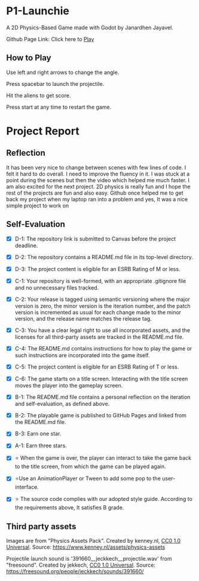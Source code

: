 # P1-Launchie
 
 A 2D Physics-Based Game made with Godot by Janardhen Jayavel.
 
 Github Page Link: Click here to  [Play](https://bsu-cs315.github.io/P1---projectile-launch/)
 
 ## How to Play
 Use left and right arrows to change the angle.
 
 Press spacebar to launch the projectile.
 
 Hit the aliens to get score.
 
 Press start at any time to restart the game. 

# Project Report
  
 ## Reflection
  It has been very nice to change between scenes with few lines of code. I felt it hard to do overall. I need to improve the fluency in it. I was stuck at a point during the scenes but then the video which helped me much faster. I am also excited for the next project. 2D physics is really fun and I hope the rest of the projects are fun and also easy. Github once helped me to get back my project when my laptop ran into a problem and yes, It was a nice simple project to work on
 ## Self-Evaluation


- [x] D-1: The repository link is submitted to Canvas before the project deadline.

- [x] D-2: The repository contains a README.md file in its top-level directory.

- [x] D-3: The project content is eligible for an ESRB Rating of M or less.

- [x] C-1: Your repository is well-formed, with an appropriate .gitignore file and no unnecessary files tracked.

- [x] C-2: Your release is tagged using semantic versioning where the major version is zero, the minor version is the iteration number, and the patch version is incremented as usual for each change made to the minor version, and the release name matches the release tag.

- [x] C-3: You have a clear legal right to use all incorporated assets, and the licenses for all third-party assets are tracked in the README.md file.
- [x] C-4: The README.md contains instructions for how to play the game or such instructions are incorporated into the game itself.
- [x] C-5: The project content is eligible for an ESRB Rating of T or less.
- [x] C-6: The game starts on a title screen. Interacting with the title screen moves the player into the gameplay screen.
- [x] B-1: The README.md file contains a personal reflection on the iteration and self-evaluation, as defined above.
- [x] B-2: The playable game is published to GitHub Pages and linked from the README.md file.
- [x] B-3: Earn one star.
- [x] A-1: Earn three stars.
- [x] ⭐ When the game is over, the player can interact to take the game back to the title screen, from which the game can be played again.
- [x] ⭐Use an AnimationPlayer or Tween to add some pop to the user-interface.
- [x] ⭐ The source code complies with our adopted style guide.
According to the requirements above, It satisfies B grade. 



 ## Third party assets
 
 Images are from "Physics Assets Pack". Created by kenney.nl, [CC0 1.0 Universal](https://creativecommons.org/publicdomain/zero/1.0/). Source: https://www.kenney.nl/assets/physics-assets

Projectile launch sound is '391660__jeckkech__projectile.wav' from "freesound". Created by jekkech, [CC0 1.0 Universal](https://creativecommons.org/publicdomain/zero/1.0/). Source:
https://freesound.org/people/jeckkech/sounds/391660/
